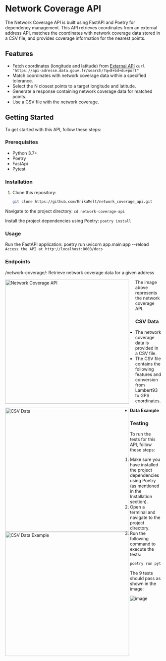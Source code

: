 # Network Coverage API

The Network Coverage API is built using FastAPI and Poetry for dependency management. This API retrieves coordinates from an external address API, matches the coordinates with network coverage data stored in a CSV file, and provides coverage information for the nearest points.

## Features

- Fetch coordinates (longitude and latitude) from [External API](https://adresse.data.gouv.fr/api-doc/adresse) ```curl "https://api-adresse.data.gouv.fr/search/?q=8+bd+du+port"```
- Match coordinates with network coverage data within a specified tolerance.
- Select the N closest points to a target longitude and latitude.
- Generate a response containing network coverage data for matched points.
- Use a CSV file with the network coverage. 

## Getting Started

To get started with this API, follow these steps:

### Prerequisites

- Python 3.7+
- Poetry
- FastApi
- Pytest 

### Installation

1. Clone this repository:
   ```bash
   git clone https://github.com/ErikaMelt/network_coverage_api.git

Navigate to the project directory:
```cd network-coverage-api```

Install the project dependencies using Poetry:
```poetry install```

### Usage
Run the FastAPI application:
poetry run uvicorn app.main:app --reload
```Access the API at http://localhost:8000/docs```

### Endpoints
/network-coverage/: Retrieve network coverage data for a given address

<div style="float: left; margin-right: 20px;">
  <img src="https://github.com/ErikaMelt/network_coverage_api/assets/104458004/dff06dca-ffc6-42b4-a1cc-01c9e87120a1" alt="Network Coverage API" width="400">
</div>

The image above represents the network coverage API.

### CSV Data

- The network coverage data is provided in a CSV file. 
- The CSV file contains the following features and conversion from Lambert93 to GPS coordinates. 

<img src="https://github.com/ErikaMelt/network_coverage_api/assets/104458004/f0734032-15cc-4c1e-88d2-b0692a4fe407" alt="CSV Data" width="400" align="left">

- **Data Example**

<img src="https://github.com/ErikaMelt/network_coverage_api/assets/104458004/682409b8-e96d-4f36-b82f-2f2dadd9ebee" alt="CSV Data Example" width="400" align="left">

### Testing
To run the tests for this API, follow these steps:

1. Make sure you have installed the project dependencies using Poetry (as mentioned in the Installation section).
2. Open a terminal and navigate to the project directory.
3. Run the following command to execute the tests:
   ```bash
   poetry run python tests

The 9 tests should pass as shown in the image: 
<br>

![image](https://github.com/ErikaMelt/network_coverage_api/assets/104458004/d8b2ef32-0b5d-47c2-9c08-d55f85ef5a28)

